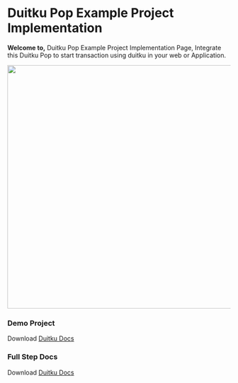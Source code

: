 <h1>Duitku Pop Example Project Implementation</h1>


<b>Welcome to,</b> Duitku Pop Example Project Implementation Page, Integrate this Duitku Pop to start transaction using duitku in your web or Application.

<div align="center">
    <img style="align:center;" src="https://docs.duitku.com/bersama/en/images/flow_duitku_payment-63d523f1.png" width="550px"</img> 
</div>

<h3>Demo Project</h3>
Download  <a target="_blank" href="https://docs.duitku.com/mobile/android/en/#introduction">Duitku Docs</a>


<h3>Full Step Docs </h3>
Download  <a target="_blank" href="https://docs.duitku.com/mobile/android/en/#introduction">Duitku Docs</a>

